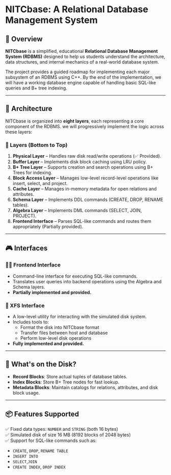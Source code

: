 # NITCbase: A Relational Database Management System

## 📌 Overview

**NITCbase** is a simplified, educational **Relational Database Management System (RDBMS)** designed to help us students understand the architecture, data structures, and internal mechanics of a real-world database system.

The project provides a guided roadmap for implementing each major subsystem of an RDBMS using C++. By the end of the implementation, we will have a working database engine capable of handling basic SQL-like queries and B+ tree indexing.

---

## 🧱 Architecture

NITCbase is organized into **eight layers**, each representing a core component of the RDBMS. we will progressively implement the logic across these layers:

### 🧩 Layers (Bottom to Top)

1. **Physical Layer** – Handles raw disk read/write operations (✅ Provided).
2. **Buffer Layer** – Implements disk block caching using LRU policy.
3. **B+ Tree Layer** – Supports creation and search operations using B+ Trees for indexing.
4. **Block Access Layer** – Manages low-level record-level operations like insert, select, and project.
5. **Cache Layer** – Manages in-memory metadata for open relations and attributes.
6. **Schema Layer** – Implements DDL commands (CREATE, DROP, RENAME tables).
7. **Algebra Layer** – Implements DML commands (SELECT, JOIN, PROJECT).
8. **Frontend Interface** – Parses SQL-like commands and routes them appropriately (Partially provided).

---

## 🎮 Interfaces

### 🧑‍💻 Frontend Interface

- Command-line interface for executing SQL-like commands.
- Translates user queries into backend operations using the Algebra and Schema layers.
- **Partially implemented and provided.**

### 💾 XFS Interface

- A low-level utility for interacting with the simulated disk system.
- Includes tools to:
  - Format the disk into NITCbase format
  - Transfer files between host and database
  - Perform low-level disk operations
- **Fully implemented and provided.**

---

## 📂 What's on the Disk?

- **Record Blocks**: Store actual tuples of database tables.
- **Index Blocks**: Store B+ Tree nodes for fast lookup.
- **Metadata Blocks**: Maintain catalogs for relations, attributes, and disk block usage.

---

## 📦 Features Supported

✅ Fixed data types: `NUMBER` and `STRING` (both 16 bytes)  
✅ Simulated disk of size 16 MB (8192 blocks of 2048 bytes)  
✅ Support for SQL-like commands such as:
- `CREATE`, `DROP`, `RENAME TABLE`
- `INSERT INTO`
- `SELECT`,`JOIN`
- `CREATE INDEX`, `DROP INDEX`
